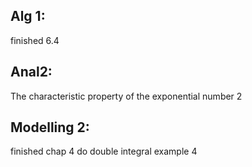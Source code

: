 ## Alg 1:
finished 6.4
## Anal2:
The characteristic property of the exponential number 2

## Modelling 2:
finished chap 4
do double integral example 4